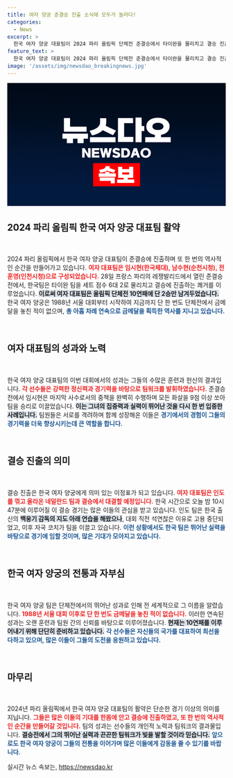 ```yaml
---
title: 여자 양궁 준결승 진출 소식에 모두가 놀라다!
categories:
  - News
excerpt: >
  한국 여자 양궁 대표팀이 2024 파리 올림픽 단체전 준결승에서 타이완을 물리치고 결승 진출에 도전합니다! 10연패에 한 걸음 다가선 팀의 열정 가득한 여정을 놓치지 마세요!
feature_text: >
  한국 여자 양궁 대표팀이 2024 파리 올림픽 단체전 준결승에서 타이완을 물리치고 결승 진출에 도전합니다! 10연패에 한 걸음 다가선 팀의 열정 가득한 여정을 놓치지 마세요!
image: '/assets/img/newsdao_breakingnews.jpg'
---
```


<p><img src="/assets/img/newsdao_breakingnews.jpg" alt="implanttips 속보" /></p>

<h2 data-ke-size="size26">2024 파리 올림픽 한국 여자 양궁 대표팀 활약</h2>

<p data-ke-size="size16">&nbsp;</p>

<p data-ke-size="size16">2024 파리 올림픽에서 한국 여자 양궁 대표팀이 준결승에 진출하며 또 한 번의 역사적인 순간을 만들어가고 있습니다. <b><span style="color: #ee2323;">여자 대표팀은 임시현(한국체대), 남수현(순천시청), 전훈영(인천시청)으로 구성되었습니다.</span></b> 28일 프랑스 파리의 레쟁발리드에서 열린 준결승전에서, 한국팀은 타이완 팀을 세트 점수 6대 2로 물리치고 결승에 진출하는 쾌거를 이루었습니다. <b><span style="background-color: #21538527;">이로써 여자 대표팀은 올림픽 단체전 10연패에 단 2승만 남겨두었습니다.</span></b> 한국 여자 양궁은 1988년 서울 대회부터 시작하여 지금까지 단 한 번도 단체전에서 금메달을 놓친 적이 없으며, <b><span style="color: #1a5490;">총 아홉 차례 연속으로 금메달을 획득한 역사를 지니고 있습니다.</span></b></p>

<p data-ke-size="size16">&nbsp;</p>

<h2 data-ke-size="size26">여자 대표팀의 성과와 노력</h2>

<p data-ke-size="size16">&nbsp;</p>

<p data-ke-size="size16">한국 여자 양궁 대표팀의 이번 대회에서의 성과는 그들의 수많은 훈련과 헌신의 결과입니다. <b><span style="color: #ee2323;">각 선수들은 강력한 정신력과 경기력을 바탕으로 팀워크를 발휘하였습니다.</span></b> 준결승전에서 임시현은 마지막 사수로서의 중책을 완벽히 수행하며 모든 화살을 9점 이상 쏘아 팀을 승리로 이끌었습니다. <b><span style="background-color: #21538527;">이는 그녀의 집중력과 실력이 뛰어난 것을 다시 한 번 입증한 사례입니다.</span></b> 팀원들은 서로를 격려하며 함께 성장해온 이들은 <b><span style="color: #1a5490;">경기에서의 경험이 그들의 경기력을 더욱 향상시키는데 큰 역할을 합니다.</span></b></p>

<p data-ke-size="size16">&nbsp;</p>

<h2 data-ke-size="size26">결승 진출의 의미</h2>

<p data-ke-size="size16">&nbsp;</p>

<p data-ke-size="size16">결승 진출은 한국 여자 양궁에게 의미 있는 이정표가 되고 있습니다. <b><span style="color: #ee2323;">여자 대표팀은 인도를 꺾고 올라온 네덜란드 팀과 결승에서 대결할 예정입니다.</span></b> 한국 시간으로 오늘 밤 10시 47분에 이루어질 이 결승 경기는 많은 이들의 관심을 받고 있습니다. 인도 팀은 한국 출신의 <b><span style="background-color: #21538527;">백웅기 감독의 지도 아래 연습을 해왔으나</span></b>, 대회 직전 석연찮은 이유로 고용 중단되었고, 이후 자국 코치가 팀을 이끌고 있습니다. <b><span style="color: #1a5490;">이런 상황에서도 한국 팀은 뛰어난 실력을 바탕으로 경기에 임할 것이며, 많은 기대가 모아지고 있습니다.</span></b></p>

<p data-ke-size="size16">&nbsp;</p>

<h2 data-ke-size="size26">한국 여자 양궁의 전통과 자부심</h2>

<p data-ke-size="size16">&nbsp;</p>

<p data-ke-size="size16">한국 여자 양궁 팀은 단체전에서의 뛰어난 성과로 인해 전 세계적으로 그 이름을 알렸습니다. <b><span style="color: #ee2323;">1988년 서울 대회 이후로 단 한 번도 금메달을 놓친 적이 없습니다.</span></b> 이러한 연속된 성과는 오랜 훈련과 팀원 간의 신뢰를 바탕으로 이루어졌습니다. <b><span style="background-color: #21538527;">현재는 10연패를 이루어내기 위해 단단히 준비하고 있습니다.</span></b> <b><span style="color: #1a5490;">각 선수들은 자신들의 국가를 대표하여 최선을 다하고 있으며, 많은 이들이 그들의 도전을 응원하고 있습니다.</span></b></p>

<p data-ke-size="size16">&nbsp;</p>

<h2 data-ke-size="size26">마무리</h2>

<p data-ke-size="size16">&nbsp;</p>

<p data-ke-size="size16">2024년 파리 올림픽에서 한국 여자 양궁 대표팀의 활약은 단순한 경기 이상의 의미를 지닙니다. <b><span style="color: #ee2323;">그들은 많은 이들의 기대를 한몸에 안고 결승에 진출하였고, 또 한 번의 역사적인 순간을 만들어갈 것입니다.</span></b> 팀의 성과는 선수들의 개인적 노력과 팀워크의 결과물입니다. <b><span style="background-color: #21538527;">결승전에서 그의 뛰어난 실력과 끈끈한 팀워크가 빛을 발할 것이라 믿습니다.</span></b> <b><span style="color: #1a5490;">앞으로도 한국 여자 양궁이 그들의 전통을 이어가며 많은 이들에게 감동을 줄 수 있기를 바랍니다.</span></b></p>
실시간 뉴스 속보는, <a href="https://newsdao.kr" rel="dofollow">https://newsdao.kr</a>


